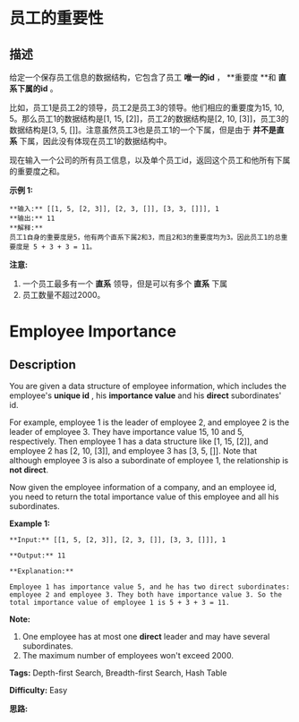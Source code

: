 # 员工的重要性

## 描述

给定一个保存员工信息的数据结构，它包含了员工 **唯一的id** ， **重要度  **和 **直系下属的id** 。

比如，员工1是员工2的领导，员工2是员工3的领导。他们相应的重要度为15, 10, 5。那么员工1的数据结构是[1, 15, [2]]，员工2的数据结构是[2, 10, [3]]，员工3的数据结构是[3, 5, []]。注意虽然员工3也是员工1的一个下属，但是由于 **并不是直系** 下属，因此没有体现在员工1的数据结构中。

现在输入一个公司的所有员工信息，以及单个员工id，返回这个员工和他所有下属的重要度之和。

**示例 1:**

    
    
    **输入:** [[1, 5, [2, 3]], [2, 3, []], [3, 3, []]], 1
    **输出:** 11
    **解释:**
    员工1自身的重要度是5，他有两个直系下属2和3，而且2和3的重要度均为3。因此员工1的总重要度是 5 + 3 + 3 = 11。
    

**注意:**

  1. 一个员工最多有一个 **直系** 领导，但是可以有多个 **直系** 下属
  2. 员工数量不超过2000。



# Employee Importance

## Description



You are given a data structure of employee information, which includes the employee's **unique id** , his **importance value** and his **direct** subordinates' id.

For example, employee 1 is the leader of employee 2, and employee 2 is the leader of employee 3. They have importance value 15, 10 and 5, respectively. Then employee 1 has a data structure like [1, 15, [2]], and employee 2 has [2, 10, [3]], and employee 3 has [3, 5, []]. Note that although employee 3 is also a subordinate of employee 1, the relationship is **not direct**.

Now given the employee information of a company, and an employee id, you need to return the total importance value of this employee and all his subordinates.

**Example 1:**

    
    
    **Input:** [[1, 5, [2, 3]], [2, 3, []], [3, 3, []]], 1
    **Output:** 11
    **Explanation:**
    Employee 1 has importance value 5, and he has two direct subordinates: employee 2 and employee 3. They both have importance value 3. So the total importance value of employee 1 is 5 + 3 + 3 = 11.
    



**Note:**

  1. One employee has at most one **direct** leader and may have several subordinates.
  2. The maximum number of employees won't exceed 2000.




**Tags:** Depth-first Search, Breadth-first Search, Hash Table

**Difficulty:** Easy

**思路:**
